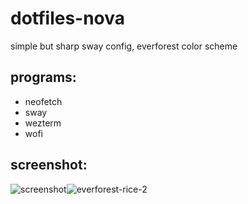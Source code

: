 # dotfiles-nova
simple but sharp sway config, everforest color scheme

## programs:
- neofetch
- sway
- wezterm
- wofi

## screenshot:
![screenshot](/assets/img/everforest-rice-2.png)![everforest-rice-2](https://user-images.githubusercontent.com/85043033/160300655-a96f2809-d5a4-4a33-8155-e070e8c00ebd.png)
